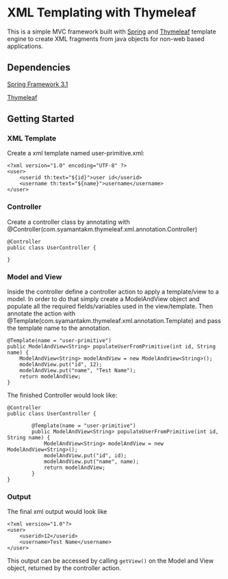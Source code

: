 XML Templating with Thymeleaf
=============================

This is a simple MVC framework built with [Spring](http://www.springsource.org/) and [Thymeleaf](http://www.thymeleaf.org/)
template engine to create XML fragments from java objects for non-web based applications.


Dependencies
------------

[Spring Framework 3.1](http://www.springsource.org/)

[Thymeleaf](http://www.thymeleaf.org/)


Getting Started
---------------

### XML Template

Create a xml template named user-primitive.xml:

    <?xml version="1.0" encoding="UTF-8" ?>
    <user>
        <userid th:text="${id}">user id</userid>
        <username th:text="${name}">username</username>
    </user>

### Controller

Create a controller class by annotating with @Controller(com.syamantakm.thymeleaf.xml.annotation.Controller)

    @Controller
    public class UserController {

    }

### Model and View

Inside the controller define a controller action to apply a template/view to a model. In order to do that simply create
a ModelAndView object and populate all the required fields/variables used in the view/template. Then annotate the action
with @Template(com.syamantakm.thymeleaf.xml.annotation.Template) and pass the template name to the annotation.

    @Template(name = "user-primitive")
    public ModelAndView<String> populateUserFromPrimitive(int id, String name) {
        ModelAndView<String> modelAndView = new ModelAndView<String>();
        modelAndView.put("id", 12);
        modelAndView.put("name", "Test Name");
        return modelAndView;
    }

The finished Controller would look like:

    @Controller
    public class UserController {

            @Template(name = "user-primitive")
            public ModelAndView<String> populateUserFromPrimitive(int id, String name) {
                ModelAndView<String> modelAndView = new ModelAndView<String>();
                modelAndView.put("id", id);
                modelAndView.put("name", name);
                return modelAndView;
            }
    }

### Output

The final xml output would look like

    <?xml version="1.0"?>
    <user>
        <userid>12</userid>
        <username>Test Name</username>
    </user>

This output can be accessed by calling `getView()` on the Model and View object, returned by the controller action.

